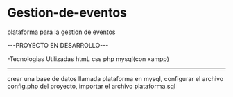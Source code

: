 # Gestion-de-eventos
plataforma para la gestion de eventos

---PROYECTO EN DESARROLLO---

-Tecnologias Utilizadas
htmL
css
php
mysql(con xampp)

-----------------
crear una base de datos llamada plataforma en mysql, 
configurar el archivo config.php del proyecto,
importar el archivo plataforma.sql 
